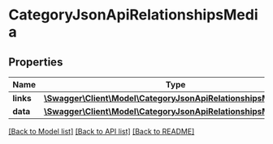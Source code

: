 # CategoryJsonApiRelationshipsMedia

## Properties
Name | Type | Description | Notes
------------ | ------------- | ------------- | -------------
**links** | [**\Swagger\Client\Model\CategoryJsonApiRelationshipsMediaLinks**](CategoryJsonApiRelationshipsMediaLinks.md) |  | [optional] 
**data** | [**\Swagger\Client\Model\CategoryJsonApiRelationshipsMediaData**](CategoryJsonApiRelationshipsMediaData.md) |  | [optional] 

[[Back to Model list]](../../README.md#documentation-for-models) [[Back to API list]](../../README.md#documentation-for-api-endpoints) [[Back to README]](../../README.md)

